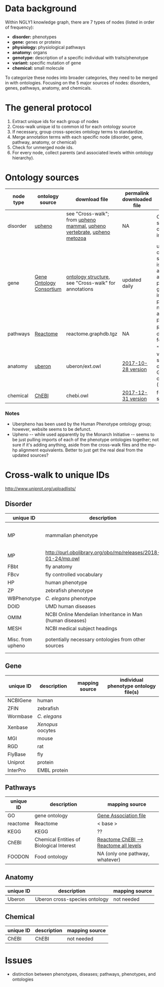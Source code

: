 # Data background
Within NGLY1 knowledge graph, there are 7 types of nodes (listed in order of frequency):
* **disorder:** phenotypes
* **gene:** genes or proteins
* **physiology:** physiological pathways
* **anatomy:** organs
* **genotype:** description of a specific individual with traits/phenotype
* **variant:** specific mutation of gene
* **chemical:** small molecule

To categorize these nodes into broader categories, they need to be merged in with ontologies. Focusing on the 5 major sources of nodes: disorders, genes, pathways, anatomy, and chemicals.

# The general protocol
1. Extract unique ids for each group of nodes
2. Cross-walk unique id to common id for each ontology source
3. If necessary, group cross-species ontology terms to standardize.
4. Merge annotation terms with each specific node (disorder, gene, pathway, anatomy, or chemical)
5. Check for unmerged node ids.
6. For every node, collect parents (and associated levels within ontology hierarchy).

# Ontology sources
| node type | ontology source | download file | permalink downloaded file | description | download date | common id |
| --------- | --------- | --------- | --------- | --------- | --------- | --------- |
| disorder | [upheno](https://github.com/obophenotype/upheno) | see "Cross-walk"; from [upheno mammal](https://github.com/obophenotype/upheno/blob/master/mammal.owl), [upheno vertebrate](https://github.com/obophenotype/upheno/blob/master/vertebrate.owl), [upheno metozoa](https://github.com/obophenotype/upheno/blob/master/metazoa.owl) | NA | Combined cross-species phenotype ontologies; incomplete | 2018-01-26 | |
| gene | [Gene Ontology Consortium](http://www.geneontology.org/) | [ontology structure](http://purl.obolibrary.org/obo/go/go-basic.obo),  see "Cross-walk" for annotations | updated daily| using basic version of the GO; filtered such that the graph is guaranteed to be acyclic, and annotations can be propagated up the graph. The relations included are is_a, part_of, regulates, negatively_regulates and positively_regulates | 2018-01-26 | `UniProtKB` (human), `RGD` (rat), `MGI:` (mouse), `FBgn` (fly), `ZDB-GENE-` (zebrafish), `NCBI_GP:` or `PAMGO_VMD:` (oocytes), `WBGene` (worm) |
| pathways | [Reactome](https://reactome.org/download-data) | reactome.graphdb.tgz | NA | Reactome graph database (neo4j format) | 2018-01-25 | Reactome `R-` id |
| anatomy | [uberon](http://uberon.github.io/downloads.html) | uberon/ext.owl | [2017-10-28 version](http://purl.obolibrary.org/obo/uberon/releases/2017-10-28)| "recommended version; imports subsets of other ontologies such as GO, and includes all of the cell ontology (CL)" | 2018-01-24 | `UBERON:` id |
| chemical | [ChEBI](ftp://ftp.ebi.ac.uk/pub/databases/chebi/ontology/) | chebi.owl | [2017-12-31 version](ftp://ftp.ebi.ac.uk/pub/databases/chebi/ontology/chebi.owl) | full ChEBI ontology set | 2018-01-25 | `ChEBI:` id |
### Notes
* Uberpheno has been used by the Human Phenotype ontology group; however, website seems to be defunct.
* Upheno -- while used apparently by the Monarch Initiative -- seems to be just pulling imports of each of the phenotype ontologies together; not sure if it's adding anything, aside from the cross-walk files and the mp-hp alignment equivalents. Better to just get the real deal from the updated sources?

# Cross-walk to unique IDs

http://www.uniprot.org/uploadlists/

## Disorder
| unique ID | description | mapping source | individual phenotype ontology file(s) |
| --------- | --------- | --------- | --------- |
| MP | mammalian phenotype | [upheno](https://github.com/obophenotype/upheno/blob/master/mappings/hp-to-mp-bestmatches.tsv) | [mp](http://purl.obolibrary.org/obo/mp.owl), [mp-hp alignment](http://purl.obolibrary.org/obo/upheno/hp-mp/mp_hp-align-equiv.owl, [mpath: mouse pathology](http://purl.obolibrary.org/obo/upheno/imports/mpath_phenotype.owl) |
| MP | http://purl.obolibrary.org/obo/mp/releases/2018-01-24/mp.owl | http://purl.obolibrary.org/obo/mp.owl |
| FBbt | fly anatomy | NA |
| FBcv | fly controlled vocabulary | NA |
| HP | human phenotype | < base >| [hp](http://purl.obolibrary.org/obo/hp.owl) |
| ZP | zebrafish phenotype | [upheno](https://github.com/obophenotype/upheno/blob/master/mappings/hp-to-zp-bestmatches.tsv) |
| WBPhenotype | *C. elegans* phenotype | [upheno](https://github.com/obophenotype/upheno/blob/master/mappings/hp-to-wbphenotype-bestmatches.tsv)
| DOID | UMD human diseases | |
| OMIM | NCBI Online Mendelian Inheritance in Man (human diseases) | |
| MESH | NCBI medical subject headings | |
| Misc. from upheno | potentially necessary ontologies from other sources | [GO Phenotypes, incl. Cell Ontology](http://purl.obolibrary.org/obo/upheno/imports/go_phenotype.owl), [NBO, neuro behavior ontology](http://purl.obolibrary.org/obo/upheno/imports/nbo_phenotype.owl), [uberon](http://purl.obolibrary.org/obo/upheno/imports/uberon_phenotype.owl) |

## Gene
| unique ID | description | mapping source | individual phenotype ontology file(s) |
| --------- | --------- | --------- | --------- |
| NCBIGene | human | |
| ZFIN | zebrafish ||
| Wormbase | *C. elegans* ||
| Xenbase | *Xenopus* oocytes ||
| MGI | mouse ||
| RGD | rat ||
| FlyBase | fly ||
| Uniprot | protein | |
| InterPro | EMBL protein | |

## Pathways
| unique ID | description | mapping source |
| --------- | --------- | --------- |
| GO | gene ontology |[Gene Association file](https://reactome.org/download/current/gene_association.reactome)|
| reactome | Reactome | < base > |
| KEGG | KEGG | ?? |
| ChEBI | Chemical Entities of Biological Interest | [Reactome ChEBI --> Reactome all levels](https://reactome.org/download/current/ChEBI2Reactome_All_Levels.txt)|
| FOODON | Food ontology| NA (only one pathway, whatever) |

## Anatomy
| unique ID | description | mapping source |
| --------- | --------- | --------- |
| Uberon | Uberon cross-species ontology | not needed |

## Chemical
| unique ID | description | mapping source |
| --------- | --------- | --------- |
| ChEBI | ChEBI | not needed |

# Issues
* distinction between phenotypes, diseases; pathways, phenotypes, and ontologies
